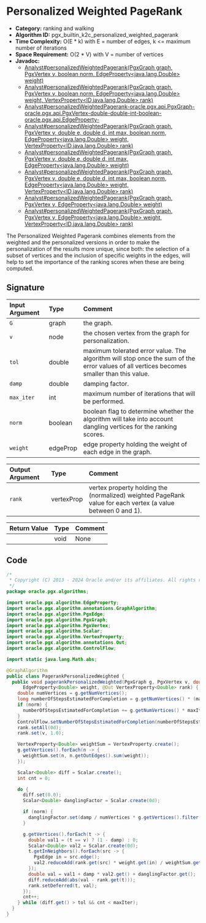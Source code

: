# Personalized Weighted PageRank

- **Category:** ranking and walking
- **Algorithm ID:** pgx_builtin_k2c_personalized_weighted_pagerank
- **Time Complexity:** O(E * k) with E = number of edges, k <= maximum number of iterations
- **Space Requirement:** O(2 * V) with V = number of vertices
- **Javadoc:**
  - [Analyst#personalizedWeightedPagerank(PgxGraph graph, PgxVertex<ID> v, boolean norm, EdgeProperty<java.lang.Double> weight)](https://docs.oracle.com/en/database/oracle/property-graph/24.3/spgjv/oracle/pgx/api/Analyst.html#personalizedWeightedPagerank-oracle.pgx.api.PgxGraph-oracle.pgx.api.PgxVertex-boolean-oracle.pgx.api.EdgeProperty-)
  - [Analyst#personalizedWeightedPagerank(PgxGraph graph, PgxVertex<ID> v, boolean norm, EdgeProperty<java.lang.Double> weight, VertexProperty<ID,java.lang.Double> rank)](https://docs.oracle.com/en/database/oracle/property-graph/24.3/spgjv/oracle/pgx/api/Analyst.html#personalizedWeightedPagerank-oracle.pgx.api.PgxGraph-oracle.pgx.api.PgxVertex-boolean-oracle.pgx.api.EdgeProperty-oracle.pgx.api.VertexProperty-)
  - [Analyst#personalizedWeightedPagerank-oracle.pgx.api.PgxGraph-oracle.pgx.api.PgxVertex-double-double-int-boolean-oracle.pgx.api.EdgeProperty-](https://docs.oracle.com/en/database/oracle/property-graph/24.3/spgjv/oracle/pgx/api/Analyst.html#personalizedWeightedPagerank(PgxGraph))
  - [Analyst#personalizedWeightedPagerank(PgxGraph graph, PgxVertex v, double e, double d, int max, boolean norm, EdgeProperty<java.lang.Double> weight, VertexProperty<ID,java.lang.Double> rank)](https://docs.oracle.com/en/database/oracle/property-graph/24.3/spgjv/oracle/pgx/api/Analyst.html#personalizedWeightedPagerank-oracle.pgx.api.PgxGraph-oracle.pgx.api.PgxVertex-double-double-int-boolean-oracle.pgx.api.EdgeProperty-oracle.pgx.api.VertexProperty-)
  - [Analyst#personalizedWeightedPagerank(PgxGraph graph, PgxVertex<ID> v, double e, double d, int max, EdgeProperty<java.lang.Double> weight)](https://docs.oracle.com/en/database/oracle/property-graph/24.3/spgjv/oracle/pgx/api/Analyst.html#personalizedWeightedPagerank-oracle.pgx.api.PgxGraph-oracle.pgx.api.PgxVertex-double-double-int-oracle.pgx.api.EdgeProperty-)
  - [Analyst#personalizedWeightedPagerank(PgxGraph graph, PgxVertex<ID> v, double e, double d, int max, boolean norm, EdgeProperty<java.lang.Double> weight, VertexProperty<ID,java.lang.Double> rank)](https://docs.oracle.com/en/database/oracle/property-graph/24.3/spgjv/oracle/pgx/api/Analyst.html#personalizedWeightedPagerank-oracle.pgx.api.PgxGraph-oracle.pgx.api.PgxVertex-double-double-int-oracle.pgx.api.EdgeProperty-oracle.pgx.api.VertexProperty-)
  - [Analyst#personalizedWeightedPagerank(PgxGraph graph, PgxVertex<ID> v, EdgeProperty<java.lang.Double> weight)](https://docs.oracle.com/en/database/oracle/property-graph/24.3/spgjv/oracle/pgx/api/Analyst.html#personalizedWeightedPagerank-oracle.pgx.api.PgxGraph-oracle.pgx.api.PgxVertex-oracle.pgx.api.EdgeProperty-)
  - [Analyst#personalizedWeightedPagerank(PgxGraph graph, PgxVertex<ID> v, EdgeProperty<java.lang.Double> weight, VertexProperty<ID,java.lang.Double> rank)](https://docs.oracle.com/en/database/oracle/property-graph/24.3/spgjv/oracle/pgx/api/Analyst.html#personalizedWeightedPagerank-oracle.pgx.api.PgxGraph-oracle.pgx.api.PgxVertex-oracle.pgx.api.EdgeProperty-oracle.pgx.api.VertexProperty-)

The Personalized Weighted Pagerank combines elements from the weighted and the personalized versions in order to make the personalization of the results more unique, since both: the selection of a subset of vertices and the inclusion of specific weights in the edges, will help to set the importance of the ranking scores when these are being computed.


## Signature

| Input Argument | Type | Comment |
| :--- | :--- | :--- |
| `G` | graph | the graph. |
| `v` | node | the chosen vertex from the graph for personalization. |
| `tol` | double | maximum tolerated error value. The algorithm will stop once the sum of the error values of all vertices becomes smaller than this value. |
| `damp` | double | damping factor. |
| `max_iter` | int | maximum number of iterations that will be performed. |
| `norm` | boolean | boolean flag to determine whether the algorithm will take into account dangling vertices for the ranking scores. |
| `weight` | edgeProp<double> | edge property holding the weight of each edge in the graph. |

| Output Argument | Type | Comment |
| :--- | :--- | :--- |
| `rank` | vertexProp<double> | vertex property holding the (normalized) weighted PageRank value for each vertex (a value between 0 and 1). |

| Return Value | Type | Comment |
| :--- | :--- | :--- |
| | void | None |

## Code

```java
/*
 * Copyright (C) 2013 - 2024 Oracle and/or its affiliates. All rights reserved.
 */
package oracle.pgx.algorithms;

import oracle.pgx.algorithm.EdgeProperty;
import oracle.pgx.algorithm.annotations.GraphAlgorithm;
import oracle.pgx.algorithm.PgxEdge;
import oracle.pgx.algorithm.PgxGraph;
import oracle.pgx.algorithm.PgxVertex;
import oracle.pgx.algorithm.Scalar;
import oracle.pgx.algorithm.VertexProperty;
import oracle.pgx.algorithm.annotations.Out;
import oracle.pgx.algorithm.ControlFlow;

import static java.lang.Math.abs;

@GraphAlgorithm
public class PagerankPersonalizedWeighted {
  public void pagerankPersonalizedWeighted(PgxGraph g, PgxVertex v, double tol, double damp, int maxIter, boolean norm,
      EdgeProperty<Double> weight, @Out VertexProperty<Double> rank) {
    double numVertices = g.getNumVertices();
    long numberOfStepsEstimatedForCompletion = g.getNumVertices() * (maxIter * 2 + 2) + maxIter;
    if (norm) {
      numberOfStepsEstimatedForCompletion += g.getNumVertices() * maxIter;
    }
    ControlFlow.setNumberOfStepsEstimatedForCompletion(numberOfStepsEstimatedForCompletion);
    rank.setAll(0d);
    rank.set(v, 1.0);

    VertexProperty<Double> weightSum = VertexProperty.create();
    g.getVertices().forEach(n -> {
      weightSum.set(n, n.getOutEdges().sum(weight));
    });

    Scalar<Double> diff = Scalar.create();
    int cnt = 0;

    do {
      diff.set(0.0);
      Scalar<Double> danglingFactor = Scalar.create(0d);

      if (norm) {
        danglingFactor.set(damp / numVertices * g.getVertices().filter(n -> n.getOutDegree() == 0).sum(rank));
      }

      g.getVertices().forEach(t -> {
        double val1 = (t == v) ? (1 - damp) : 0;
        Scalar<Double> val2 = Scalar.create(0d);
        t.getInNeighbors().forEach(src -> {
          PgxEdge in = src.edge();
          val2.reduceAdd(rank.get(src) * weight.get(in) / weightSum.get(src));
        });
        double val = val1 + damp * val2.get() + danglingFactor.get();
        diff.reduceAdd(abs(val - rank.get(t)));
        rank.setDeferred(t, val);
      });
      cnt++;
    } while (diff.get() > tol && cnt < maxIter);
  }
}
```
